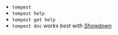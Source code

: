* ``tempest``
* ``tempest help``
* ``tempest get help``
* ``tempest doc`` *works best with <a href="https://github.com/craigbarnes/showdown" target="_blank">Showdown</a>*